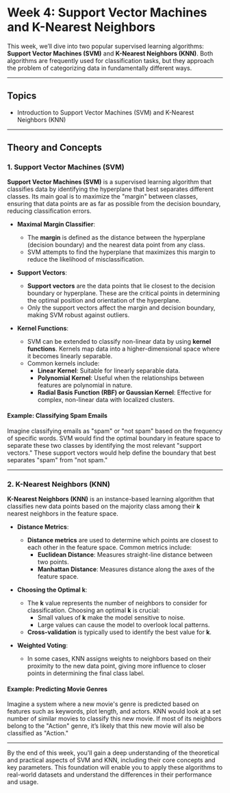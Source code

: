 # Week 4: Support Vector Machines and K-Nearest Neighbors

This week, we’ll dive into two popular supervised learning algorithms: **Support Vector Machines (SVM)** and **K-Nearest Neighbors (KNN)**. Both algorithms are frequently used for classification tasks, but they approach the problem of categorizing data in fundamentally different ways.

---

## Topics
- Introduction to Support Vector Machines (SVM) and K-Nearest Neighbors (KNN)

---

## Theory and Concepts

### 1. Support Vector Machines (SVM)

**Support Vector Machines (SVM)** is a supervised learning algorithm that classifies data by identifying the hyperplane that best separates different classes. Its main goal is to maximize the "margin" between classes, ensuring that data points are as far as possible from the decision boundary, reducing classification errors.

- **Maximal Margin Classifier**:
  - The **margin** is defined as the distance between the hyperplane (decision boundary) and the nearest data point from any class.
  - SVM attempts to find the hyperplane that maximizes this margin to reduce the likelihood of misclassification.
  
- **Support Vectors**:
  - **Support vectors** are the data points that lie closest to the decision boundary or hyperplane. These are the critical points in determining the optimal position and orientation of the hyperplane.
  - Only the support vectors affect the margin and decision boundary, making SVM robust against outliers.

- **Kernel Functions**:
  - SVM can be extended to classify non-linear data by using **kernel functions**. Kernels map data into a higher-dimensional space where it becomes linearly separable.
  - Common kernels include:
    - **Linear Kernel**: Suitable for linearly separable data.
    - **Polynomial Kernel**: Useful when the relationships between features are polynomial in nature.
    - **Radial Basis Function (RBF) or Gaussian Kernel**: Effective for complex, non-linear data with localized clusters.

#### Example: Classifying Spam Emails
Imagine classifying emails as "spam" or "not spam" based on the frequency of specific words. SVM would find the optimal boundary in feature space to separate these two classes by identifying the most relevant "support vectors." These support vectors would help define the boundary that best separates "spam" from "not spam."

---

### 2. K-Nearest Neighbors (KNN)

**K-Nearest Neighbors (KNN)** is an instance-based learning algorithm that classifies new data points based on the majority class among their **k** nearest neighbors in the feature space.

- **Distance Metrics**:
  - **Distance metrics** are used to determine which points are closest to each other in the feature space. Common metrics include:
    - **Euclidean Distance**: Measures straight-line distance between two points.
    - **Manhattan Distance**: Measures distance along the axes of the feature space.
  
- **Choosing the Optimal k**:
  - The **k** value represents the number of neighbors to consider for classification. Choosing an optimal **k** is crucial:
    - Small values of **k** make the model sensitive to noise.
    - Large values can cause the model to overlook local patterns.
  - **Cross-validation** is typically used to identify the best value for **k**.

- **Weighted Voting**:
  - In some cases, KNN assigns weights to neighbors based on their proximity to the new data point, giving more influence to closer points in determining the final class label.

#### Example: Predicting Movie Genres
Imagine a system where a new movie's genre is predicted based on features such as keywords, plot length, and actors. KNN would look at a set number of similar movies to classify this new movie. If most of its neighbors belong to the "Action" genre, it’s likely that this new movie will also be classified as "Action."

---

By the end of this week, you'll gain a deep understanding of the theoretical and practical aspects of SVM and KNN, including their core concepts and key parameters. This foundation will enable you to apply these algorithms to real-world datasets and understand the differences in their performance and usage.